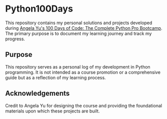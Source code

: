 # Python100Days
This repository contains my personal solutions and projects developed during [Angela Yu's 100 Days of Code: The Complete Python Pro Bootcamp](https://www.udemy.com/course/100-days-of-code/). The primary purpose is to document my learning journey and track my progress.

## Purpose
This repository serves as a personal log of my development in Python programming. It is not intended as a course promotion or a comprehensive guide but as a reflection of my learning process.

## Acknowledgements
Credit to Angela Yu for designing the course and providing the foundational materials upon which these projects are built.
